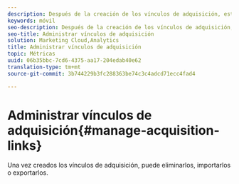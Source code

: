 ```yaml
---
description: Después de la creación de los vínculos de adquisición, estos se pueden eliminar, importar y exportar.
keywords: móvil
seo-description: Después de la creación de los vínculos de adquisición, estos se pueden eliminar, importar y exportar.
seo-title: Administrar vínculos de adquisición
solution: Marketing Cloud,Analytics
title: Administrar vínculos de adquisición
topic: Métricas
uuid: 06b35bbc-7cd6-4375-aa17-204edab40e62
translation-type: tm+mt
source-git-commit: 3b744229b3fc288363be74c3c4adcd71ecc4fad4

---
```



# Administrar vínculos de adquisición{#manage-acquisition-links}

Una vez creados los vínculos de adquisición, puede eliminarlos, importarlos o exportarlos.